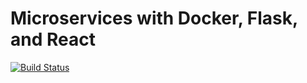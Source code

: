 # Microservices with Docker, Flask, and React

[![Build Status](https://travis-ci.org/nvisnjic/testdriven-app-2.2.svg?branch=fixed-test)](https://travis-ci.org/nvisnjic/testdriven-app-2.2)
